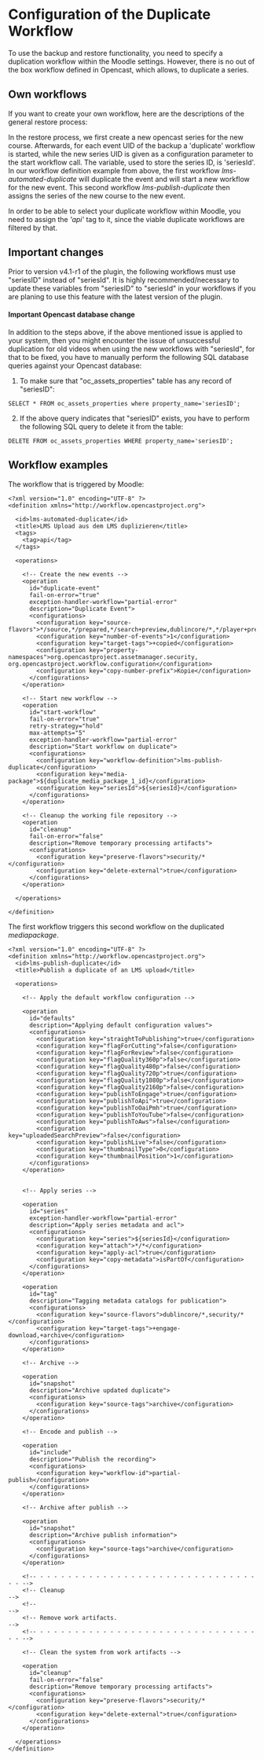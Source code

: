 # Configuration of the Duplicate Workflow
To use the backup and restore functionality, you need to specify a duplication workflow within the Moodle settings. However, there is no out of the box workflow defined in Opencast, which allows, to duplicate a series.

## Own workflows
If you want to create your own workflow, here are the descriptions of the general restore process:

In the restore process, we first create a new opencast series for the new course. Afterwards, for each event UID of the
backup a 'duplicate' workflow is started, while the new series UID is given as a configuration parameter to the start workflow call. The variable, used to store the series ID, is 'seriesId'.
In our workflow definition example from above, the first workflow *lms-automated-duplicate* will duplicate the event and will start a new workflow for the new event. This second workflow *lms-publish-duplicate* then assigns the series of the new course to the new event.

In order to be able to select your duplicate workflow within Moodle, you need to assign the *'api'* tag to it, since the viable duplicate workflows are filtered by that.

## Important changes
Prior to version v4.1-r1 of the plugin, the following workflows must use "seriesID" instead of "seriesId". It is highly recommended/necessary to update these variables from "seriesID" to "seriesId" in your workflows if you are planing to use this feature with the latest version of the plugin.

#### Important Opencast database change
In addition to the steps above, if the above mentioned issue is applied to your system, then you might encounter the issue of unsuccessful duplication for old videos when using the new workflows with "seriesId", for that to be fixed, you have to manually perform the following SQL database queries against your Opencast database:

1. To make sure that "oc_assets_properties" table has any record of "seriesID":

`SELECT * FROM oc_assets_properties where property_name='seriesID';`

2. If the above query indicates that "seriesID" exists, you have to perform the following SQL query to delete it from the table:

`DELETE FROM oc_assets_properties WHERE property_name='seriesID';`

## Workflow examples
The workflow that is triggered by Moodle:

```
<?xml version="1.0" encoding="UTF-8" ?>
<definition xmlns="http://workflow.opencastproject.org">

  <id>lms-automated-duplicate</id>
  <title>LMS Upload aus dem LMS duplizieren</title>
  <tags>
    <tag>api</tag>
  </tags>

  <operations>

    <!-- Create the new events -->
    <operation
      id="duplicate-event"
      fail-on-error="true"
      exception-handler-workflow="partial-error"
      description="Duplicate Event">
      <configurations>
        <configuration key="source-flavors">*/source,*/prepared,*/search+preview,dublincore/*,*/player+preview,*/feed+preview,*/timeline+preview,smil/*,security/xacml+series</configuration>
        <configuration key="number-of-events">1</configuration>
        <configuration key="target-tags">+copied</configuration>
        <configuration key="property-namespaces">org.opencastproject.assetmanager.security, org.opencastproject.workflow.configuration</configuration>
        <configuration key="copy-number-prefix">Kopie</configuration>
      </configurations>
    </operation>

    <!-- Start new workflow -->
    <operation
      id="start-workflow"
      fail-on-error="true"
      retry-strategy="hold"
      max-attempts="5"
      exception-handler-workflow="partial-error"
      description="Start workflow on duplicate">
      <configurations>
        <configuration key="workflow-definition">lms-publish-duplicate</configuration>
        <configuration key="media-package">${duplicate_media_package_1_id}</configuration>
        <configuration key="seriesId">${seriesId}</configuration>
      </configurations>
    </operation>

    <!-- Cleanup the working file repository -->
    <operation
      id="cleanup"
      fail-on-error="false"
      description="Remove temporary processing artifacts">
      <configurations>
        <configuration key="preserve-flavors">security/*</configuration>
        <configuration key="delete-external">true</configuration>
      </configurations>
    </operation>

  </operations>

</definition>
```

The first workflow triggers this second workflow on the duplicated *mediapackage*.

```
<?xml version="1.0" encoding="UTF-8" ?>
<definition xmlns="http://workflow.opencastproject.org">
  <id>lms-publish-duplicate</id>
  <title>Publish a duplicate of an LMS upload</title>

  <operations>

    <!-- Apply the default workflow configuration -->

    <operation
      id="defaults"
      description="Applying default configuration values">
      <configurations>
        <configuration key="straightToPublishing">true</configuration>
        <configuration key="flagForCutting">false</configuration>
        <configuration key="flagForReview">false</configuration>
        <configuration key="flagQuality360p">false</configuration>
        <configuration key="flagQuality480p">false</configuration>
        <configuration key="flagQuality720p">true</configuration>
        <configuration key="flagQuality1080p">false</configuration>
        <configuration key="flagQuality2160p">false</configuration>
        <configuration key="publishToEngage">true</configuration>
        <configuration key="publishToApi">true</configuration>
        <configuration key="publishToOaiPmh">true</configuration>
        <configuration key="publishToYouTube">false</configuration>
        <configuration key="publishToAws">false</configuration>
        <configuration key="uploadedSearchPreview">false</configuration>
        <configuration key="publishLive">false</configuration>
        <configuration key="thumbnailType">0</configuration>
        <configuration key="thumbnailPosition">1</configuration>
      </configurations>
    </operation>


    <!-- Apply series -->

    <operation
      id="series"
      exception-handler-workflow="partial-error"
      description="Apply series metadata and acl">
      <configurations>
        <configuration key="series">${seriesId}</configuration>
        <configuration key="attach">*/*</configuration>
        <configuration key="apply-acl">true</configuration>
        <configuration key="copy-metadata">isPartOf</configuration>
      </configurations>
    </operation>

    <operation
      id="tag"
      description="Tagging metadata catalogs for publication">
      <configurations>
        <configuration key="source-flavors">dublincore/*,security/*</configuration>
        <configuration key="target-tags">+engage-download,+archive</configuration>
      </configurations>
    </operation>

    <!-- Archive -->

    <operation
      id="snapshot"
      description="Archive updated duplicate">
      <configurations>
        <configuration key="source-tags">archive</configuration>
      </configurations>
    </operation>

    <!-- Encode and publish -->

    <operation
      id="include"
      description="Publish the recording">
      <configurations>
        <configuration key="workflow-id">partial-publish</configuration>
      </configurations>
    </operation>

    <!-- Archive after publish -->

    <operation
      id="snapshot"
      description="Archive publish information">
      <configurations>
        <configuration key="source-tags">archive</configuration>
      </configurations>
    </operation>

    <!-- - - - - - - - - - - - - - - - - - - - - - - - - - - - - - - - - - -->
    <!-- Cleanup                                                           -->
    <!--                                                                   -->
    <!-- Remove work artifacts.                                            -->
    <!-- - - - - - - - - - - - - - - - - - - - - - - - - - - - - - - - - - -->

    <!-- Clean the system from work artifacts -->

    <operation
      id="cleanup"
      fail-on-error="false"
      description="Remove temporary processing artifacts">
      <configurations>
        <configuration key="preserve-flavors">security/*</configuration>
        <configuration key="delete-external">true</configuration>
      </configurations>
    </operation>

  </operations>
</definition>
```
